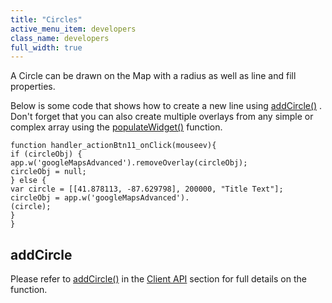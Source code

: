```yaml
---
title: "Circles"
active_menu_item: developers
class_name: developers
full_width: true
---
```



A Circle can be drawn on the Map with a radius as well as line and fill properties.

Below is some code that shows how to create a new line using [addCircle()](../../../../scripting-apis/client-api/widget-object-functions/advanced-maps/addcircle.htm) . Don't forget that you can also create multiple overlays from any simple or complex array using the [populateWidget()](../using-populatewidget.htm) function.

    function handler_actionBtn11_onClick(mouseev){
    if (circleObj) {
    app.w('googleMapsAdvanced').removeOverlay(circleObj);
    circleObj = null;
    } else {
    var circle = [[41.878113, -87.629798], 200000, "Title Text"];
    circleObj = app.w('googleMapsAdvanced').
    (circle);
    }
    }
   

## addCircle

Please refer to [addCircle()](../../../../scripting-apis/client-api/widget-object-functions/advanced-maps/addcircle.htm) in the [Client API](../../../../scripting-apis/client-api/index.htm) section for full details on the function.
